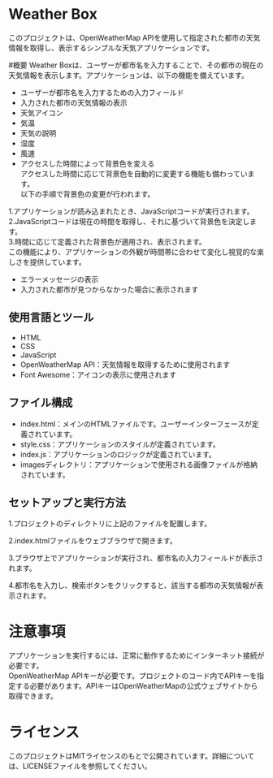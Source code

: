 # Weather Box
このプロジェクトは、OpenWeatherMap APIを使用して指定された都市の天気情報を取得し、表示するシンプルな天気アプリケーションです。

#概要
Weather Boxは、ユーザーが都市名を入力することで、その都市の現在の天気情報を表示します。アプリケーションは、以下の機能を備えています。

- ユーザーが都市名を入力するための入力フィールド
- 入力された都市の天気情報の表示
- 天気アイコン
- 気温
- 天気の説明
- 湿度
- 風速
- アクセスした時間によって背景色を変える<br>
アクセスした時間に応じて背景色を自動的に変更する機能も備わっています。<br>
以下の手順で背景色の変更が行われます。

1.アプリケーションが読み込まれたとき、JavaScriptコードが実行されます。<br>
2.JavaScriptコードは現在の時間を取得し、それに基づいて背景色を決定します。<br>
3.時間に応じて定義された背景色が適用され、表示されます。<br>
この機能により、アプリケーションの外観が時間帯に合わせて変化し視覚的な楽しさを提供しています。<br>
- エラーメッセージの表示
- 入力された都市が見つからなかった場合に表示されます
## 使用言語とツール
- HTML
- CSS
- JavaScript
- OpenWeatherMap API：天気情報を取得するために使用されます
- Font Awesome：アイコンの表示に使用されます
## ファイル構成
- index.html：メインのHTMLファイルです。ユーザーインターフェースが定義されています。
- style.css：アプリケーションのスタイルが定義されています。
- index.js：アプリケーションのロジックが定義されています。
- imagesディレクトリ：アプリケーションで使用される画像ファイルが格納されています。
## セットアップと実行方法
1.プロジェクトのディレクトリに上記のファイルを配置します。

2.index.htmlファイルをウェブブラウザで開きます。

3.ブラウザ上でアプリケーションが実行され、都市名の入力フィールドが表示されます。

4.都市名を入力し、検索ボタンをクリックすると、該当する都市の天気情報が表示されます。

# 注意事項
アプリケーションを実行するには、正常に動作するためにインターネット接続が必要です。<br>
OpenWeatherMap APIキーが必要です。プロジェクトのコード内でAPIキーを指定する必要があります。APIキーはOpenWeatherMapの公式ウェブサイトから取得できます。<br>
# ライセンス
このプロジェクトはMITライセンスのもとで公開されています。詳細については、LICENSEファイルを参照してください。<br>
